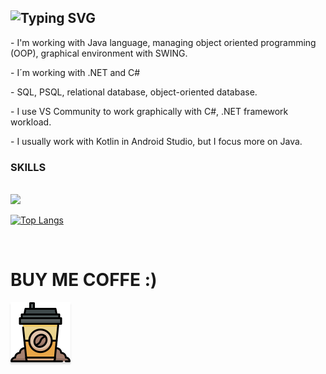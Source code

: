 
![Typing SVG](https://readme-typing-svg.demolab.com?font=Source+Code+Pro&pause=1000&color=4C566A&width=435&lines=WELCOME+TO+MY+PROFILE%2C+I'M+AMAN21)
---------------------------------------------
<p>- I'm working with Java language, managing object oriented programming (OOP), graphical environment with SWING.</p>
<p>- I´m working with .NET and C#</p>
<p>- SQL, PSQL, relational database, object-oriented database.</p>
<p>- I use VS Community to work graphically with C#, .NET framework workload.</p>
<p>- I usually work with Kotlin in Android Studio, but I focus more on Java.</p>

### SKILLS
<br>
<a href="https://skillicons.dev"><img src="https://skillicons.dev/icons?i=java,cs,postgres,androidstudio,linux,html,css,js,eclipse,c,docker,python,php" /></a>
<br>

[![Top Langs](https://github-readme-stats.vercel.app/api/top-langs/?username=P0ll021&layout=compact&theme=dark)](https://github.com/P0ll021/github-readme-stats)

<br>

<h1>BUY ME COFFE :)</h1>
<a href="" target="_blank"><img src="cafe_icon.png" alt="Buy Me A Coffee" style="height: 96px !important;width: 96px !important;box-shadow: 0px 3px 2px 0px rgba(190, 190, 190, 0.5) !important;-webkit-box-shadow: 0px 3px 2px 0px rgba(190, 190, 190, 0.5) !important;" ></a>
<!--
**P0ll021/P0ll021** is a ✨ _special_ ✨ repository because its `README.md` (this file) appears on your GitHub profile.

Here are some ideas to get you started:

- 🔭 I’m currently working on ...
- 🌱 I’m currently learning ...
- 👯 I’m looking to collaborate on ...
- 🤔 I’m looking for help with ...
- 💬 Ask me about ...
- 📫 How to reach me: ...
- 😄 Pronouns: ...
- ⚡ Fun fact: ...
-->
